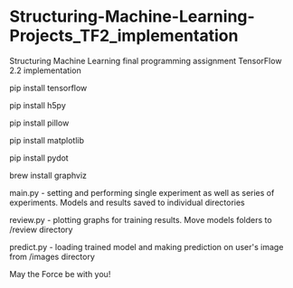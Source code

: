 # Structuring-Machine-Learning-Projects_TF2_implementation
Structuring Machine Learning final programming assignment TensorFlow 2.2 implementation

pip install tensorflow

pip install h5py

pip install pillow

pip install matplotlib

pip install pydot

brew install graphviz


main.py - setting and performing single experiment as well as series of experiments. Models and results saved to individual directories

review.py - plotting graphs for training results. Move models folders to /review directory

predict.py - loading trained model and making prediction on user's image from /images directory


May the Force be with you!
